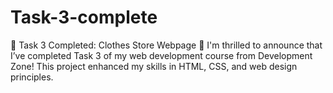 # Task-3-complete
🌟 Task 3 Completed: Clothes Store Webpage 🌟 I'm thrilled to announce that I’ve completed Task 3 of my web development course from Development Zone! This project enhanced my skills in HTML, CSS, and web design principles.
